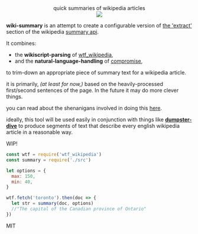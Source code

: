 <div align="center">
  <div>quick summaries of wikipedia articles</div>
  <img src="https://cloud.githubusercontent.com/assets/399657/23590290/ede73772-01aa-11e7-8915-181ef21027bc.png" />
  <!--<a href="https://npmjs.org/package/efrt">
    <img src="https://img.shields.io/npm/v/efrt.svg?style=flat-square" />
  </a>
  <a href="https://nodejs.org/api/documentation.html#documentation_stability_index">
    <img src="https://img.shields.io/badge/stability-stable-green.svg?style=flat-square" />
  </a>
  <a href="https://www.codacy.com/app/spencerkelly86/efrt">
    <img src="https://api.codacy.com/project/badge/grade/fc03e2761c8c471c8f84141abf2704de" />
  </a>
  <a href="https://www.codacy.com/app/spencerkelly86/efrt">
    <img src="https://api.codacy.com/project/badge/Coverage/fc03e2761c8c471c8f84141abf2704de" />
  </a>-->
</div>

<!--<div align="center">
  <code>npm install efrt</code>
</div>-->

**wiki-summary** is an attempt to create a configurable version of [the 'extract'](https://en.wikipedia.org/api/rest_v1/page/summary/Toronto?redirect=true) section of the wikipedia [summary api](https://en.wikipedia.org/api/rest_v1/#!/Page_content/get_page_summary_title).

It combines:
* the **wikiscript-parsing** of [wtf_wikipedia](http://github.com/spencermountain/wtf_wikipedia),
* and the **natural-language-handling** of [compromise](http://github.com/spencermountain/compromise),

to trim-down an appropriate piece of summary text for a wikipedia article.

it is primarily, *(at least for now,)* based on the heavily-processed first/second sentences of the page. In the future it may do more clever things.

you can read about the shenanigans involved in doing this [here](https://blog.wikimedia.org/2018/04/20/why-it-took-a-long-time-to-build-that-tiny-link-preview-on-wikipedia/).

ideally, this tool will be used easily in conjunction with things like **[dumpster-dive](https://github.com/spencermountain/dumpster-dive)** to produce segments of text that describe every english wikipedia article in a reasonable way.

WIP!

```js
const wtf = require('wtf_wikipedia')
const summary = require('./src')

let options = {
  max: 150,
  min: 40,
}

wtf.fetch('toronto').then(doc => {
  let str = summary(doc, options)
  //"The capital of the Canadian province of Ontario"
})
```

MIT
